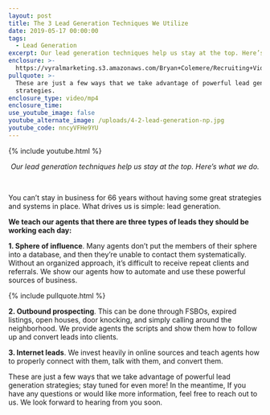 ```yaml
---
layout: post
title: The 3 Lead Generation Techniques We Utilize
date: 2019-05-17 00:00:00
tags:
  - Lead Generation
excerpt: Our lead generation techniques help us stay at the top. Here’s what we do.
enclosure: >-
  https://vyralmarketing.s3.amazonaws.com/Bryan+Colemere/Recruiting+Videos/The+3+Lead+Generation+Techniques+We+Utilize.mp4
pullquote: >-
  These are just a few ways that we take advantage of powerful lead generation
  strategies.
enclosure_type: video/mp4
enclosure_time:
use_youtube_image: false
youtube_alternate_image: /uploads/4-2-lead-generation-np.jpg
youtube_code: nncyVFHe9YU
---
```


{% include youtube.html %}

<center><em>Our lead generation techniques help us stay at the top. Here&rsquo;s what we do.</em></center>

&nbsp;

You can’t stay in business for 66 years without having some great strategies and systems in place. What drives us is simple: lead generation.

**We teach our agents that there are three types of leads they should be working each day:**

**1\. Sphere of influence**. Many agents don’t put the members of their sphere into a database, and then they’re unable to contact them systematically. Without an organized approach, it’s difficult to receive repeat clients and referrals. We show our agents how to automate and use these powerful sources of business.

{% include pullquote.html %}

**2\. Outbound prospecting**. This can be done through FSBOs, expired listings, open houses, door knocking, and simply calling around the neighborhood. We provide agents the scripts and show them how to follow up and convert leads into clients.

**3\. Internet leads**. We invest heavily in online sources and teach agents how to properly connect with them, talk with them, and convert them.

These are just a few ways that we take advantage of powerful lead generation strategies; stay tuned for even more\! In the meantime, If you have any questions or would like more information, feel free to reach out to us. We look forward to hearing from you soon.